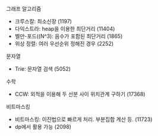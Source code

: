 그래프 알고리즘
- 크루스칼: 최소신장 (1197)
- 다익스트라: heap을 이용한 최단거리 (11404)
- 벨만-포드((N^3): 음수가 포함된 최단거리 (1865)
- 위상 정렬: 여러 우선순위 정해진 경우 (2252)

문자열
- Trie: 문자열 검색 (5052)

수학
- CCW: 외적을 이용해 두 선분 사이 위치관계 구하기 (17368)

비트마스킹
- 비트마스킹: 이진법으로 빠르게 처리. 부분집합 계산 등. (11723)
- dp에서 활용 가능 (2098)